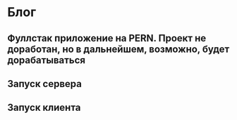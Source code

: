 # Блог
Фуллстак приложение на PERN. Проект не доработан, но в дальнейшем, возможно, будет дорабатываться
---
## Запуск сервера
<npm run dev>

## Запуск клиента
<npm start>
